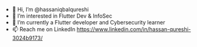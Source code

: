 - 👋 Hi, I’m @hassaniqbalqureshi
- 👀 I’m interested in Flutter Dev & InfoSec
- 🌱 I’m currently a Flutter developer and Cybersecurity learner
- 📫 Reach me on LinkedIn https://www.linkedin.com/in/hassan-qureshi-3024b9173/

<!---
hassaniqbalqureshi/hassaniqbalqureshi is a ✨ special ✨ repository because its `README.md` (this file) appears on your GitHub profile.
You can click the Preview link to take a look at your changes.
--->
